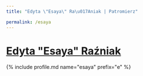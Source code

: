 ```yaml
---
title: "Edyta \"Esaya\" Ra\u017Aniak | Patromierz"

permalink: /esaya
---
```


# [Edyta "Esaya" Raźniak](https://patronite.pl/esaya)

{% include profile.md name="esaya" prefix="e" %}
